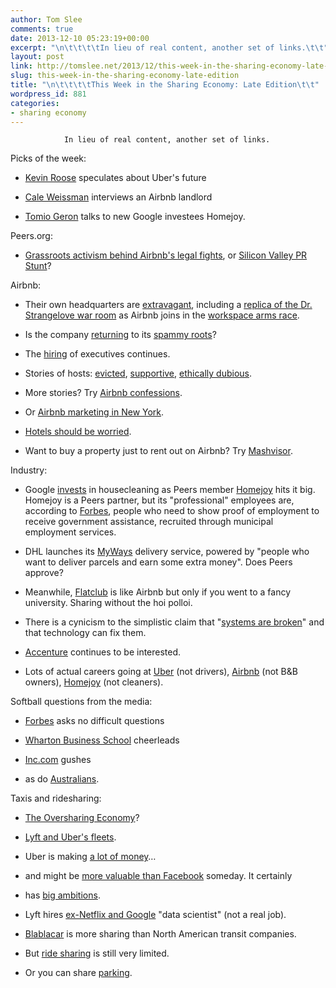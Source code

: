 ```yaml
---
author: Tom Slee
comments: true
date: 2013-12-10 05:23:19+00:00
excerpt: "\n\t\t\t\tIn lieu of real content, another set of links.\t\t"
layout: post
link: http://tomslee.net/2013/12/this-week-in-the-sharing-economy-late-edition.html
slug: this-week-in-the-sharing-economy-late-edition
title: "\n\t\t\t\tThis Week in the Sharing Economy: Late Edition\t\t"
wordpress_id: 881
categories:
- sharing economy
---
```



				In lieu of real content, another set of links.

Picks of the week:



	
  * [Kevin Roose](http://nymag.com/daily/intelligencer/2013/12/uber-might-be-more-valuable-than-facebook.html) speculates about Uber's future

	
  * [Cale Weissman](http://pando.com/2013/12/08/airbnb-says-this-man-does-not-exist-so-i-had-coffee-with-him/) interviews an Airbnb landlord

	
  * [Tomio Geron](http://www.forbes.com/sites/tomiogeron/2013/09/03/startup-homejoy-works-with-cities-to-find-workers/) talks to new Google investees Homejoy.


Peers.org:

	
  * [Grassroots activism behind Airbnb's legal fights](http://tech.fortune.cnn.com/2013/12/09/behind-airbnbs-legal-fights-grassroots-activism/), or [Silicon Valley PR Stunt](http://www.fastcompany.com/3022974/tech-forecast/is-peers-the-sharing-economys-future-or-just-a-great-silicon-valley-pr-stunt)?


Airbnb:

	
  * Their own headquarters are [extravagant](http://www.fastcodesign.com/3022969/design-50/inside-airbnbs-whimsical-new-headquarters), including a [replica of the Dr. Strangelove war room](http://techcrunch.com/2013/12/03/with-a-fresh-200m-in-the-bank-airbnb-built-a-replica-of-the-dr-strangelove-war-room-in-its-office/) as Airbnb joins in the [workspace arms race](http://www.modernluxury.com/san-francisco/story/workspace-arms-race).

	
  * Is the company [returning](http://www.tnooz.com/article/caught-red-handed-airbnb-tripvillas-and-the-curious-case-of-a-rogue-spammer/) to its [spammy roots](http://www.tnooz.com/article/airbnb-admits-rogue-sales-team-used-craigslist-for-stealthy-property-drive/)?

	
  * The [hiring](http://allthingsd.com/20131204/filling-out-its-executive-team-airbnb-hires-operations-and-hr-heads) of executives continues.

	
  * Stories of hosts: [evicted](http://www.nytimes.com/2013/12/03/nyregion/after-renting-out-a-terrace-an-eviction-notice.html), [supportive](http://nypost.com/2013/12/08/how-airbnb-saved-my-house/), [ethically dubious](http://pando.com/2013/12/08/airbnb-says-this-man-does-not-exist-so-i-had-coffee-with-him/).

	
  * More stories? Try [Airbnb confessions](http://www.airbnbconfessions.com/).

	
  * Or [Airbnb marketing in New York](http://www.entrepreneur.com/article/230292).

	
  * [Hotels should be worried](http://skift.com/2013/11/28/why-hotel-brands-should-care-about-airbnbs-disruption/).

	
  * Want to buy a property just to rent out on Airbnb? Try [Mashvisor](http://mashvisor.com/).


Industry:

	
  * Google [invests](http://www.wired.com/business/2013/12/google-homejoy-funding/) in housecleaning as Peers member [Homejoy](https://www.homejoy.com/) hits it big. Homejoy is a Peers partner, but its "professional" employees are, according to [Forbes](http://www.forbes.com/sites/tomiogeron/2013/09/03/startup-homejoy-works-with-cities-to-find-workers/), people who need to show proof of employment to receive government assistance, recruited through municipal employment services.

	
  * DHL launches its [MyWays](https://www.myways.com) delivery service, powered by "people who want to deliver parcels and earn some extra money". Does Peers approve?

	
  * Meanwhile, [Flatclub](http://techcrunch.com/2013/11/27/flatclub-an-airbnb-for-elite-universities-lands-1-5m-investment-to-scale-up) is like Airbnb but only if you went to a fancy university. Sharing without the hoi polloi.

	
  * There is a cynicism to the simplistic claim that "[systems are broken](http://www.inc.com/will-yakowicz/3-reasons-why-the-sharing-economy-is-here-to-stay.html)" and that technology can fix them.

	
  * [Accenture](http://insuranceblog.accenture.com/sharing-economy-explodes-where-do-you-fit-in-part-1-of-3) continues to be interested.

	
  * Lots of actual careers going at [Uber](https://www.uber.com/jobs/list) (not drivers), [Airbnb](https://www.airbnb.ca/jobs) (not B&B owners), [Homejoy](https://www.homejoy.com/job-listings) (not cleaners).


Softball questions from the media:

	
  * [Forbes](http://www.forbes.com/sites/naveenjain/2013/12/03/trust-transparency-and-shared-economy/) asks no difficult questions

	
  * [Wharton Business School](http://knowledge.wharton.upenn.edu/article/sharing-economy-even-mainstream-businesses-want-piece-pie/) cheerleads

	
  * [Inc.com](http://www.inc.com/will-yakowicz/3-reasons-why-the-sharing-economy-is-here-to-stay.html) gushes

	
  * as do [Australians](http://thehoopla.com.au/theres-place-like-strangers-bed/).


Taxis and ridesharing:

	
  * [The Oversharing Economy](http://www.ozy.com/the-oversharing-economy/4126.article)?

	
  * [Lyft and Uber's fleets](http://circuloti.sharedby.co/PD4E9o).

	
  * Uber is making [a lot of money](http://valleywag.gawker.com/leaked-ubers-internal-revenue-and-ride-request-number-1475924182)…

	
  * and might be [more valuable than Facebook](http://nymag.com/daily/intelligencer/2013/12/uber-might-be-more-valuable-than-facebook.html) someday. It certainly

	
  * has [big ambitions](http://www.inc.com/christine-lagorio/uber-tree-delivery-explained.html?cid%3Dreadmore).

	
  * Lyft hires [ex-Netflix and Google](http://venturebeat.com/2013/12/06/lyfts-new-vp-brings-data-science-chops-from-netflix-google-and-space-exclusive/) "data scientist" (not a real job).

	
  * [Blablacar](http://allthingsd.com/20131202/europes-blablacar-has-created-the-purest-version-of-the-sharing-economy-so-far-and-its-working) is more sharing than North American transit companies.

	
  * But [ride sharing](http://www.economist.com/news/britain/21590942-sharing-economy-all-very-wellbut-not-my-car-thanks-single-lane) is still very limited.

	
  * Or you can share [parking](http://urbanland.uli.org/infrastructure-transit/parking-yields-to-the-sharing-economy/).

		
